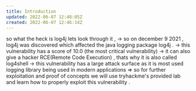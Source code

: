 ```yaml
---
title: Introduction
updated: 2022-06-07 12:48:05Z
created: 2022-06-07 12:46:14Z
---
```


so what the heck is log4j lets look through it ,
→ so on december 9 2021 , log4j was discovered which affected the java logging package log4j .
→ this vulnerability has a score of 10.0 (the most critical vulnerability)
→ it can also give a hacker RCE(Remote Code Execution) , thats why it is also called log4shell
→ this vulnerability has a large attack surface as it is most used logging library being used in modern applications
⇒ so for further exploitation and proof of concepts we will use tryhackme's provided lab and learn how to properly exploit this vulnerability .